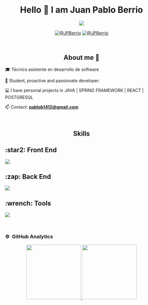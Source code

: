 <h1 align="center">Hello 👋 I am Juan Pablo Berrio</strong> </h1>

<p align="center">
  <a href="https://github.com/DenverCoder1/readme-typing-svg"><img src="https://readme-typing-svg.herokuapp.com?&font=IBM+Plex+Sans&color=abcdef&size=20&lines=Welcome+to+Juan+Pablo+Berrio+Profile!!;Bienvenido+a+mi+perfil!" /></a>
</p>

<p align="center">
    <a href="https://www.linkedin.com/in/juan-pablo-berrio-berrio/"
      target="_blank"><img align="center" src="https://img.shields.io/badge/LinkedIn-0077B5?style=for-the-badge&logo=linkedin&logoColor=white" alt="@JPBerrio"/></a>
    <a href = "mailto:pablob1412@gmail.com" target="_blank"><img align="center" src="https://img.shields.io/badge/Gmail-D14836?style=for-the-badge&logo=gmail&logoColor=white" alt="@JPBerrio" /></a>
</p>
<br>

<h2 align="center">About me 👻</h2>

<p align="left">
🎓 Técnico asistente en desarrollo de software

📝 Student, proactive and passionate developer.

💻 I have personal projects in JAVA | SPRING FRAMEWORK | REACT | POSTGRESQL

📫 Contact: **pablob1412@gmail.com**
</p>
<br>

<h2 align="center">Skills</h2>

<p align="center">
  <h2>:star2: Front End</h2>
  <a href="https://skillicons.dev">
    <img src="https://skillicons.dev/icons?i=html,css,js,vscode,tailwind,react,npm,vite&perline=6" />
  </a>

  <h2>:zap: Back End</h2>
  <a href="https://skillicons.dev">
    <img src="https://skillicons.dev/icons?i=java,spring,idea,maven,gradle,mysql,postgres,fastapi,supabase&perline=6" />
  </a>

  <h2>:wrench: Tools</h2>
  <a href="https://skillicons.dev">
    <img src="https://skillicons.dev/icons?i=postman,docker,git,github&perline=6" />
  </a>
</p>
<br>

### ⚙️ &nbsp;GitHub Analytics

<p align="center">
<a href="https://github.com/JPBerrio">
  <img height="180em" src="https://github-readme-stats-eight-theta.vercel.app/api?username=JPBerrio&show_icons=true&theme=algolia&include_all_commits=true&count_private=true"/>
  <img height="180em" src="https://github-readme-stats-eight-theta.vercel.app/api/top-langs/?username=JPBerrio&layout=compact&langs_count=8&theme=algolia"/>
</a>
</p>

